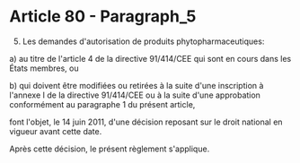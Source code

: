 # Article 80 - Paragraph_5

5. Les demandes d'autorisation de produits phytopharmaceutiques:

a) au titre de l'article 4 de la directive 91/414/CEE qui sont en cours dans les États membres, ou

b) qui doivent être modifiées ou retirées à la suite d'une inscription à l'annexe I de la directive 91/414/CEE ou à la suite d'une approbation conformément au paragraphe 1 du présent article,

font l'objet, le 14 juin 2011, d'une décision reposant sur le droit national en vigueur avant cette date.

Après cette décision, le présent règlement s'applique.